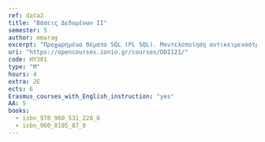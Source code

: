 ```yaml
---
ref: data2
title: "Βάσεις Δεδομένων ΙΙ"
semester: 5
author: mmarag
excerpt: "Προχωρημένα Θέματα SQL (PL SQL). Μοντελοποίηση αντικειμενοστρεφών και αντικειμενο-σχεσιακών βάσεων δεδομένων, μοντελοποίηση ημι-δομημένης πληροφορίας (η γλώσσα XML). Οργάνωση Αρχείων και Ευρετήρια (B-trees, B+ trees, Hashing, BitMap). Επεξεργασία και Βελτιστοποίηση Ερωτήσεων. Διαχείριση συναλλαγών (συγχρονισμός – ταυτοχρονισμός). Παράλληλες – Κατανεμημένες βάσεις δεδομένων (αρχιτεκτονική client-server, διασπορά – αντιγραφή – τοποθέτηση δεδομένων, μη παραδοσιακές βάσεις δεδομένων (χωρικές, χωροχρονικές, πολυμέσων), εισαγωγή στις αποθήκες δεδομένων και την εξόρυξη γνώσης από μεγάλες βάσεις δεδομένων."
uri: "https://opencourses.ionio.gr/courses/DDI121/"
code: ΗΥ301
type: "M"
hours: 4
extra: 2Ε
ects: 6
Erasmus_courses_with_English_instruction: "yes"
AA: 5
books:
  - isbn_978_960_531_220_6
  - isbn_960_8105_87_0
---
```


